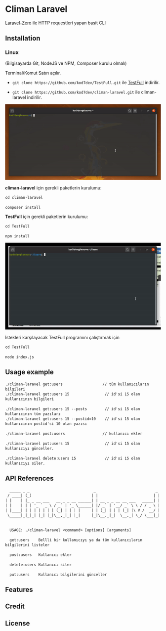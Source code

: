 # Climan Laravel

[Laravel-Zero](https://laravel-zero.com) ile HTTP requestleri yapan basit CLI

## Installation

### Linux

(Bilgisayarda Git, NodeJS ve NPM, Composer kurulu olmalı)

Terminal/Komut Satırı açılır.

- `git clone https://github.com/kod7dev/TestFull.git` ile [TestFull](https://github.com/kod7dev/TestFull) indirilir.

- `git clone https://github.com/kod7dev/climan-laravel.git` ile climan-laravel indirilir.

![Installation](readme/kurulum.gif)


**climan-laravel** için gerekli paketlerin kurulumu:

```
cd climan-laravel

composer install
```

**TestFull** için gerekli paketlerin kurulumu:

```
cd TestFull

npm install
```

![Installation](readme/paketlerin-kurulumu.gif)

İstekleri karşılayacak TestFull programını çalıştırmak için 

```
cd TestFull

node index.js
```

## Usage example

```
./climan-laravel get:users                  // tüm kullanıcıların bilgileri
./climan-laravel get:users 15                // id'si 15 olan kullanıcının bilgileri

./climan-laravel get:users 15 --posts        // id'si 15 olan kullanıcının tüm yazıları
./climan-laravel get:users 15 --postid=10    // id'si 15 olan kullanıcının postid'si 10 olan yazısı

./climan-laravel post:users                 // kullanıcı ekler

./climan-laravel put:users 15                // id'si 15 olan kullanıcıyı günceller.

./climan-laravel delete:users 15             // id'si 15 olan kullanıcıyı siler.

```

## API References

```
  _____ _ _                             _                           _ 
 / ____| (_)                           | |                         | |
| |    | |_ _ __ ___   __ _ _ __ ______| | __ _ _ __ __ ___   _____| |
| |    | | | '_ ` _ \ / _` | '_ \______| |/ _` | '__/ _` \ \ / / _ \ |
| |____| | | | | | | | (_| | | | |     | | (_| | | | (_| |\ V /  __/ |
 \_____|_|_|_| |_| |_|\__,_|_| |_|     |_|\__,_|_|  \__,_| \_/ \___|_|
                                                                      
                                                                      
  USAGE: ./climan-laravel <command> [options] [arguments]

  get:users    Bellli bir kullanıcıyı ya da tüm kullanıcıların bilgilerini listeler

  post:users   Kullanıcı ekler

  delete:users Kullanıcı siler

  put:users    Kullanıcı bilgilerini günceller

```

## Features



## Credit



## License

